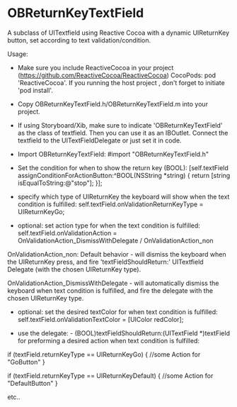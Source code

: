 # OBReturnKeyTextField
A subclass of UITextfield using Reactive Cocoa with a dynamic UIReturnKey button, set according to text validation/condition.





Usage:

- Make sure you include ReactiveCocoa in your project (https://github.com/ReactiveCocoa/ReactiveCocoa) 
  CocoPods:  pod 'ReactiveCocoa'. If you running the host project , don't forget to initiate 'pod install'.

- Copy OBReturnKeyTextField.h/OBReturnKeyTextField.m into your project.

- If using Storyboard/Xib, make sure to indicate 'OBReturnKeyTextField' as the class of textfield.
  Then you can use it as an IBOutlet. Connect the textfield to the UITextFieldDelegate or just set it in code.

- Import OBReturnKeyTextField:  #import "OBReturnKeyTextField.h"

- Set the condition for when to show the return key (BOOL):
      [self.textField assignConditionForActionButton:^BOOL(NSString *string) {
            return [string isEqualToString:@"stop"];
       }]; 

- specify which type of UIReturnKey the keyboard will show when the text condition is fulfilled:
      self.textField.onValidationReturnKeyType = UIReturnKeyGo;

- optional: set action type for when the text condition is fulfilled:
      self.textField.onValidationAction =   
        OnValidationAction_DismissWithDelegate / OnValidationAction_non

OnValidationAction_non: Default behavior - will dismiss the keyboard when the UIReturnKey press, and fire 'textFieldShouldReturn:' UITextfield Delegate (with the chosen UIReturnKey type).

OnValidationAction_DismissWithDelegate - will automatically dismiss the keyboard when text condition is fulfilled, and fire the delegate with the chosen UIReturnKey type. 
             
- optional: set the desired textColor for when text condition is fulfilled:
             self.textField.onValidationTextColor = [UIColor redColor];

- use the delegate: - (BOOL)textFieldShouldReturn:(UITextField *)textField 
  for preforming a desired action when text condition is fulfilled:
  
if (textField.returnKeyType == UIReturnKeyGo) {
      //some Action for "GoButton"
  }
 
if (textField.returnKeyType == UIReturnKeyDefault) {
     //some Action for "DefaultButton"
  }

etc..



